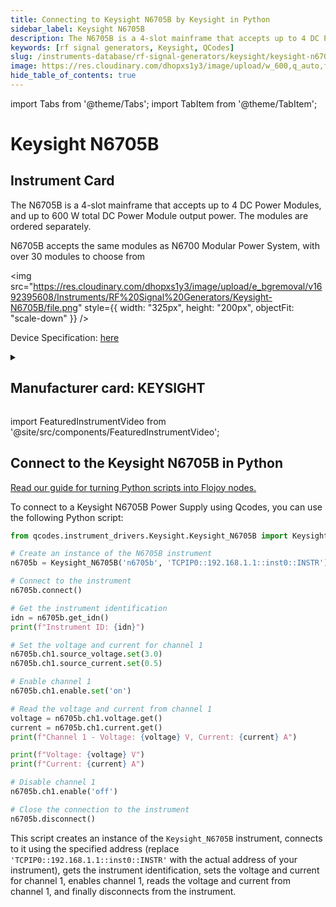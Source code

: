 ```yaml
---
title: Connecting to Keysight N6705B by Keysight in Python
sidebar_label: Keysight N6705B
description: The N6705B is a 4-slot mainframe that accepts up to 4 DC Power Modules, and up to 600 W total DC Power Module output power. The modules are ordered separately. N6705B accepts the same modules as N6700 Modular Power System, with over 30 modules to choose from
keywords: [rf signal generators, Keysight, QCodes]
slug: /instruments-database/rf-signal-generators/keysight/keysight-n6705b
image: https://res.cloudinary.com/dhopxs1y3/image/upload/w_600,q_auto,f_auto/e_bgremoval/v1692395608/Instruments/RF%20Signal%20Generators/Keysight-N6705B/file.jpg
hide_table_of_contents: true
---
```


import Tabs from '@theme/Tabs';
import TabItem from '@theme/TabItem';

# Keysight N6705B

## Instrument Card

<div className="flex">

<div>

The N6705B is a 4-slot mainframe that accepts up to 4 DC Power Modules, and up to 600 W total DC Power Module output power. The modules are ordered separately. 

N6705B accepts the same modules as N6700 Modular Power System, with over 30 modules to choose from

</div>

<img src="https://res.cloudinary.com/dhopxs1y3/image/upload/e_bgremoval/v1692395608/Instruments/RF%20Signal%20Generators/Keysight-N6705B/file.png" style={{ width: "325px", height: "200px", objectFit: "scale-down" }} />

</div>

<div className="flex text-center">

<p>Device Specification: <a target="\_blank" href="https://www.keysight.com/us/en/assets/7018-01522/data-sheets/5989-6319.pdf">here</a></p>

</div>

<details style={{ marginTop: "15px"}}>
<summary><h2>Manufacturer card: KEYSIGHT</h2></summary>

<img src="https://res.cloudinary.com/dhopxs1y3/image/upload/v1692125973/Instruments/Vendor%20Logos/Keysight.png" style={{ width: "100%", height: "170px",objectFit: "scale-down" }} />

Keysight Technologies, or Keysight, is an American company that manufactures electronics test and measurement equipment and software.

<ul>
  <li>Headquarters: USA</li>
  <li>Yearly Revenue (millions, USD): 5420.0</li>
  <li>Vendor Website: <a href="https://www.keysight.com/us/en/home.html">here</a></li>
</ul>
</details>

import FeaturedInstrumentVideo from '@site/src/components/FeaturedInstrumentVideo';

<FeaturedInstrumentVideo category='RF_SIGNAL_GENERATORS' manufacturer='KEYSIGHT'></FeaturedInstrumentVideo>


## Connect to the Keysight N6705B in Python

[Read our guide for turning Python scripts into Flojoy nodes.](https://docs.flojoy.ai/custom-nodes/creating-custom-node/)
<Tabs>

<TabItem value="Flojoy" label="Flojoy" className="flojoy-instrument-tabs">

<NodeCardCollection category='RF_SIGNAL_GENERATORS' manufacturer='KEYSIGHT'></NodeCardCollection>

</TabItem>
<TabItem value="QCodes" label="QCodes">

To connect to a Keysight N6705B Power Supply using Qcodes, you can use the following Python script:

```python
from qcodes.instrument_drivers.Keysight.Keysight_N6705B import Keysight_N6705B

# Create an instance of the N6705B instrument
n6705b = Keysight_N6705B('n6705b', 'TCPIP0::192.168.1.1::inst0::INSTR')

# Connect to the instrument
n6705b.connect()

# Get the instrument identification
idn = n6705b.get_idn()
print(f"Instrument ID: {idn}")

# Set the voltage and current for channel 1
n6705b.ch1.source_voltage.set(3.0)
n6705b.ch1.source_current.set(0.5)

# Enable channel 1
n6705b.ch1.enable.set('on')

# Read the voltage and current from channel 1
voltage = n6705b.ch1.voltage.get()
current = n6705b.ch1.current.get()
print(f"Channel 1 - Voltage: {voltage} V, Current: {current} A")

print(f"Voltage: {voltage} V")
print(f"Current: {current} A")

# Disable channel 1
n6705b.ch1.enable('off')

# Close the connection to the instrument
n6705b.disconnect()
```

This script creates an instance of the `Keysight_N6705B` instrument, connects to it using the specified address (replace `'TCPIP0::192.168.1.1::inst0::INSTR'` with the actual address of your instrument), gets the instrument identification, sets the voltage and current for channel 1, enables channel 1, reads the voltage and current from channel 1, and finally disconnects from the instrument.

</TabItem>
</Tabs>